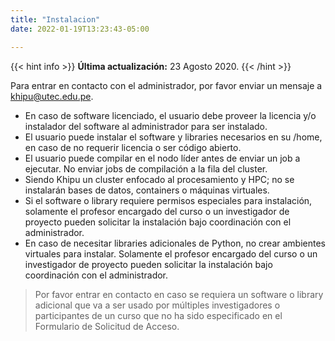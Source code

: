 ```yaml
---
title: "Instalacion"
date: 2022-01-19T13:23:43-05:00

---
```


{{< hint info >}}
**Última actualización:** 23 Agosto 2020.
{{< /hint >}}

 Para entrar en contacto con el administrador, por favor enviar un mensaje a khipu@utec.edu.pe.

- En caso de software licenciado, el usuario debe proveer la licencia y/o instalador del software al administrador para ser instalado. 
- El usuario puede instalar el software y libraries necesarios en su /home, en caso de no requerir licencia o ser código abierto. 
- El usuario puede compilar en el nodo líder antes de enviar un job a ejecutar. No enviar jobs de compilación a la fila del cluster. 
- Siendo Khipu un cluster enfocado al procesamiento y HPC; no se instalarán bases de datos, containers o máquinas virtuales. 
- Si el software o library requiere permisos especiales para instalación, solamente el profesor encargado del curso o un investigador de proyecto pueden solicitar la instalación bajo coordinación con el administrador. 
- En caso de necesitar libraries adicionales de Python, no crear ambientes virtuales para instalar. Solamente el profesor encargado del curso o un investigador de proyecto pueden solicitar la instalación bajo coordinación con el administrador. 

> Por favor entrar en contacto en caso se requiera un software o library adicional que va a ser usado por múltiples investigadores o participantes de un curso que no ha sido especificado en el Formulario de Solicitud de Acceso. 
